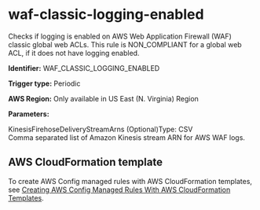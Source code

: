 # waf\-classic\-logging\-enabled<a name="waf-classic-logging-enabled"></a>

Checks if logging is enabled on AWS Web Application Firewall \(WAF\) classic global web ACLs\. This rule is NON\_COMPLIANT for a global web ACL, if it does not have logging enabled\. 

**Identifier:** WAF\_CLASSIC\_LOGGING\_ENABLED

**Trigger type:** Periodic

**AWS Region:** Only available in US East \(N\. Virginia\) Region

**Parameters:**

KinesisFirehoseDeliveryStreamArns \(Optional\)Type: CSV  
Comma separated list of Amazon Kinesis stream ARN for AWS WAF logs\.

## AWS CloudFormation template<a name="w79aac11c32c17b7d567c15"></a>

To create AWS Config managed rules with AWS CloudFormation templates, see [Creating AWS Config Managed Rules With AWS CloudFormation Templates](aws-config-managed-rules-cloudformation-templates.md)\.